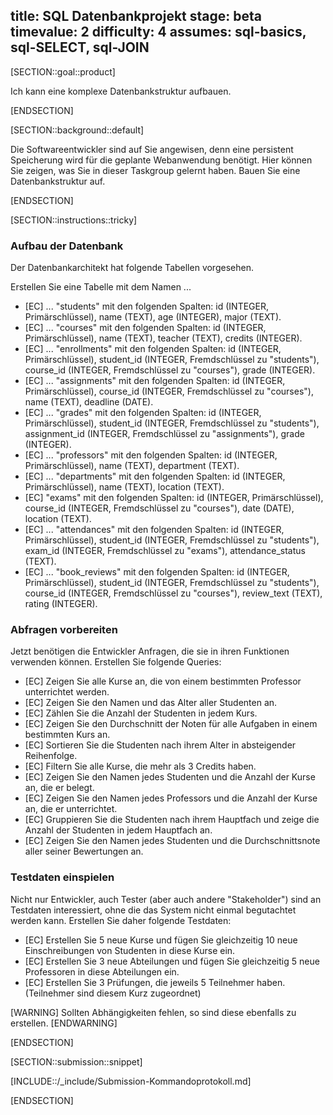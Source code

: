 title: SQL Datenbankprojekt
stage: beta
timevalue: 2
difficulty: 4
assumes: sql-basics, sql-SELECT, sql-JOIN
---

[SECTION::goal::product]

Ich kann eine komplexe Datenbankstruktur aufbauen.

[ENDSECTION]

[SECTION::background::default]

Die Softwareentwickler sind auf Sie angewisen, denn eine persistent Speicherung wird für die geplante
Webanwendung benötigt. Hier können Sie zeigen, was Sie in dieser Taskgroup gelernt haben. Bauen Sie
eine Datenbankstruktur auf.

[ENDSECTION]

[SECTION::instructions::tricky]

### Aufbau der Datenbank

Der Datenbankarchitekt hat folgende Tabellen vorgesehen.

Erstellen Sie eine Tabelle mit dem Namen ...

- [EC] ... "students" mit den folgenden Spalten: id (INTEGER, Primärschlüssel), name (TEXT),
  age (INTEGER), major (TEXT).
- [EC] ... "courses" mit den folgenden Spalten: id (INTEGER, Primärschlüssel), name (TEXT),
  teacher (TEXT), credits (INTEGER).
- [EC] ... "enrollments" mit den folgenden Spalten: id (INTEGER, Primärschlüssel),
  student_id (INTEGER, Fremdschlüssel zu "students"), course_id (INTEGER, Fremdschlüssel zu "courses"),
  grade (INTEGER).
- [EC] ... "assignments" mit den folgenden Spalten: id (INTEGER, Primärschlüssel),
  course_id (INTEGER, Fremdschlüssel zu "courses"), name (TEXT), deadline (DATE).
- [EC] ... "grades" mit den folgenden Spalten: id (INTEGER, Primärschlüssel), student_id (INTEGER,
  Fremdschlüssel zu "students"), assignment_id (INTEGER, Fremdschlüssel zu "assignments"), grade (INTEGER).
- [EC] ... "professors" mit den folgenden Spalten: id (INTEGER, Primärschlüssel),
  name (TEXT), department (TEXT).
- [EC] ... "departments" mit den folgenden Spalten: id (INTEGER, Primärschlüssel), name (TEXT),
  location (TEXT).
- [EC] "exams" mit den folgenden Spalten: id (INTEGER, Primärschlüssel),
  course_id (INTEGER, Fremdschlüssel zu "courses"), date (DATE), location (TEXT).
- [EC] ... "attendances" mit den folgenden Spalten: id (INTEGER, Primärschlüssel),
  student_id (INTEGER, Fremdschlüssel zu "students"), exam_id (INTEGER, Fremdschlüssel zu "exams"),
  attendance_status (TEXT).
- [EC] ... "book_reviews" mit den folgenden Spalten: id (INTEGER, Primärschlüssel),
  student_id (INTEGER, Fremdschlüssel zu "students"), course_id (INTEGER, Fremdschlüssel zu "courses"),
  review_text (TEXT), rating (INTEGER).

### Abfragen vorbereiten

Jetzt benötigen die Entwickler Anfragen, die sie in ihren Funktionen verwenden können. Erstellen
Sie folgende Queries:


- [EC] Zeigen Sie alle Kurse an, die von einem bestimmten Professor unterrichtet werden.
- [EC] Zeigen Sie den Namen und das Alter aller Studenten an.
- [EC] Zählen Sie die Anzahl der Studenten in jedem Kurs.
- [EC] Zeigen Sie den Durchschnitt der Noten für alle Aufgaben in einem bestimmten Kurs an.
- [EC] Sortieren Sie die Studenten nach ihrem Alter in absteigender Reihenfolge.
- [EC] Filtern Sie alle Kurse, die mehr als 3 Credits haben.
- [EC] Zeigen Sie den Namen jedes Studenten und die Anzahl der Kurse an, die er belegt.
- [EC] Zeigen Sie den Namen jedes Professors und die Anzahl der Kurse an, die er unterrichtet.
- [EC] Gruppieren Sie die Studenten nach ihrem Hauptfach und zeige die Anzahl der Studenten in jedem
  Hauptfach an.
- [EC] Zeigen Sie den Namen jedes Studenten und die Durchschnittsnote aller seiner Bewertungen an.

### Testdaten einspielen

Nicht nur Entwickler, auch Tester (aber auch andere "Stakeholder") sind an Testdaten interessiert, ohne
die das System nicht einmal begutachtet werden kann. Erstellen Sie daher folgende Testdaten:

- [EC] Erstellen Sie 5 neue Kurse und fügen Sie gleichzeitig 10 neue Einschreibungen von Studenten in diese Kurse ein.
- [EC] Erstellen Sie 3 neue Abteilungen und fügen Sie gleichzeitig 5 neue Professoren in diese Abteilungen ein.
- [EC] Erstellen Sie 3 Prüfungen, die jeweils 5 Teilnehmer haben. (Teilnehmer sind diesem Kurz zugeordnet)

[WARNING]
Sollten Abhängigkeiten fehlen, so sind diese ebenfalls zu erstellen.
[ENDWARNING]

[ENDSECTION]

[SECTION::submission::snippet]

[INCLUDE::/_include/Submission-Kommandoprotokoll.md]

[ENDSECTION]

